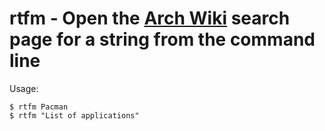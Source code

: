 # rtfm - Open the [Arch Wiki](https://wiki.archlinux.org/) search page for a string from the command line

Usage:

```shell
$ rtfm Pacman
$ rtfm "List of applications"
```
